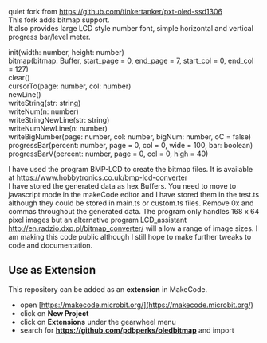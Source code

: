 quiet fork from https://github.com/tinkertanker/pxt-oled-ssd1306  
This fork adds bitmap support.   
It also provides large LCD style number font, simple horizontal and vertical progress bar/level meter.

init(width: number, height: number)  
bitmap(bitmap: Buffer, start_page = 0, end_page = 7, start_col = 0, end_col = 127)  
clear()  
cursorTo(page: number, col: number)  
newLine()  
writeString(str: string)  
writeNum(n: number)  
writeStringNewLine(str: string)  
writeNumNewLine(n: number)  
writeBigNumber(page: number, col: number,  bigNum: number, oC = false)  
progressBar(percent: number, page = 0, col = 0, wide = 100, bar: boolean)  
progressBarV(percent: number, page = 0, col = 0, high = 40)  
 
I have used the program BMP-LCD to create the bitmap files. It is available at https://www.hobbytronics.co.uk/bmp-lcd-converter  
I have stored the generated data as hex Buffers. You need to move to javascript mode in the makeCode editor and I have stored them in the test.ts although they could be stored in main.ts or custom.ts files. Remove 0x and commas throughout the generated data. The program only handles 168 x 64 pixel images but an alternative program LCD_assistant http://en.radzio.dxp.pl/bitmap_converter/  will allow a range of image sizes.
I am making this code public although I still hope to make further tweaks to code and documentation. 

## Use as Extension

This repository can be added as an **extension** in MakeCode.

* open [https://makecode.microbit.org/](https://makecode.microbit.org/)
* click on **New Project**
* click on **Extensions** under the gearwheel menu
* search for **https://github.com/pdbperks/oledbitmap** and import




